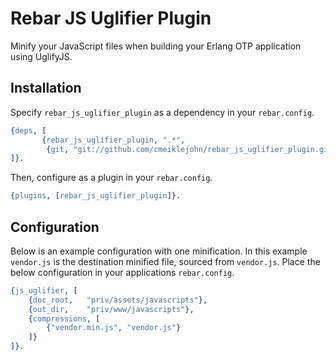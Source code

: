 # Rebar JS Uglifier Plugin

Minify your JavaScript files when building your Erlang OTP
application using UglifyJS.

## Installation

Specify ```rebar_js_uglifier_plugin``` as a dependency in your ```rebar.config```.

```erlang
{deps, [
       {rebar_js_uglifier_plugin, ".*",
        {git, "git://github.com/cmeiklejohn/rebar_js_uglifier_plugin.git", {branch, "master"}}}
]}.
```

Then, configure as a plugin in your ```rebar.config```.

```erlang
{plugins, [rebar_js_uglifier_plugin]}.
```

## Configuration

Below is an example configuration with one minification.  In this example ```vendor.js``` is the destination minified file, sourced from ```vendor.js```.  Place the below configuration in your applications ```rebar.config```.

```erlang
{js_uglifier, [
    {doc_root,   "priv/assets/javascripts"},
    {out_dir,    "priv/www/javascripts"},
    {compressions, [
        {"vendor.min.js", "vendor.js"}
    ]}
]}.
```
